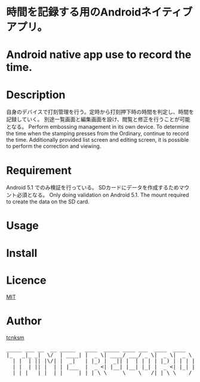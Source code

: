 
時間を記録する用のAndroidネイティブアプリ。
====
Android native app use to record the time.
====

# Description
自身のデバイスで打刻管理を行う。定時から打刻押下時の時間を判定し、時間を記録していく。
別途一覧画面と編集画面を設け、閲覧と修正を行うことが可能となる。
Perform embossing management in its own device. To determine the time when the stamping presses from the Ordinary, continue to record the time.
Additionally provided list screen and editing screen, it is possible to perform the correction and viewing.

# Requirement
Android 5.1 でのみ検証を行っている。
SDカードにデータを作成するためマウント必須となる。
Only doing validation on Android 5.1.
The mount required to create the data on the SD card.

# Usage

# Install

# Licence
[MIT](https://github.com/peko-the3rd/tool/blob/master/LICENCE)

# Author
[tcnksm](https://github.com/peko-the3rd)
<pre>
_____ ___ __  __ _____   ____  _____ ____ ___  ____  ____  
|_   _|_ _|  \/  | ____| |  _ \| ____/ ___/ _ \|  _ \|  _ \ 
  | |  | || |\/| |  _|   | |_) |  _|| |  | | | | |_) | | | |
  | |  | || |  | | |___  |  _ &lt;| |__| |__| |_| |  _ &lt;| |_| |
  |_| |___|_|  |_|_____| |_| \_\_____\____\___/|_| \_\____/ </pre>

                                                            
